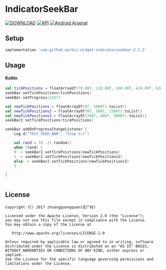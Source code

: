 # IndicatorSeekBar

[![DOWNLOAD](https://api.bintray.com/packages/warkiz/maven/indicatorseekbar/images/download.svg)](https://bintray.com/warkiz/maven/indicatorseekbar/_latestVersion)
[![API](https://img.shields.io/badge/API-14%2B-brightgreen.svg?style=flat)](https://android-arsenal.com/api?level=14)
[![Android Arsenal]( https://img.shields.io/badge/Android%20Arsenal-IndicatorSeekBar-green.svg?style=flat )]( https://android-arsenal.com/details/1/6434 )

## Setup

```gradle
implementation 'com.github.warkiz.widget:indicatorseekbar:2.1.2'
```

## Usage
#### Kotlin

```Kotlin
val tickPositions = floatArrayOf(70.00f, 210.00f, 260.00f, 420.00f, 620.00f, 1000.00f).toList()
seekBar.setTickPositions(tickPositions)
seekBar.setProgress(210f)

val newTickPositions = floatArrayOf(0f, 5000f).toList()
val newTickPositions2 = floatArrayOf(0f, 500f, 1500f).toList()
val newTickPositions3 = floatArrayOf(200f, 600f, 3000f).toList()
seekBar2.setTickPositions(tickPositions)

seekBar.addOnProgressChangeListener {
    Log.d("TEST_SEEK_BAR", "Stop $it")

    val rand = (0..2).random()
    when (rand) {
	0 -> seekBar2.setTickPositions(newTickPositions)
	1 -> seekBar2.setTickPositions(newTickPositions2)
	else -> seekBar2.setTickPositions(newTickPositions3)
    }

}
 
```

## License

	Copyright (C) 2017 zhuangguangquan(庄广权)
	
	Licensed under the Apache License, Version 2.0 (the "License");
	you may not use this file except in compliance with the License.
	You may obtain a copy of the License at
	
	   http://www.apache.org/licenses/LICENSE-2.0
	
	Unless required by applicable law or agreed to in writing, software
	distributed under the License is distributed on an "AS IS" BASIS,
	WITHOUT WARRANTIES OR CONDITIONS OF ANY KIND, either express or implied.
	See the License for the specific language governing permissions and
	limitations under the License.

